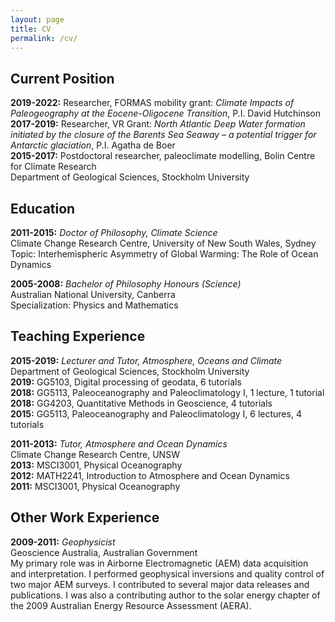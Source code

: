 ```yaml
---
layout: page
title: CV
permalink: /cv/
---
```


## Current Position

**2019-2022:** Researcher, FORMAS mobility grant: *Climate Impacts of Paleogeography at the Eocene-Oligocene Transition*, P.I. David Hutchinson  
**2017-2019:** Researcher, VR Grant: *North Atlantic Deep Water formation initiated by the closure of the Barents Sea Seaway – a potential trigger for Antarctic glaciation*, P.I. Agatha de Boer  
**2015-2017:** Postdoctoral researcher, paleoclimate modelling, Bolin Centre for Climate Research  
Department of Geological Sciences, Stockholm University  

## Education

**2011-2015:** *Doctor of Philosophy, Climate Science*  
Climate Change Research Centre, University of New South Wales, Sydney  
Topic: Interhemispheric Asymmetry of Global Warming: The Role of Ocean Dynamics   

**2005-2008:** *Bachelor of Philosophy Honours (Science)*    
Australian National University, Canberra  
Specialization: Physics and Mathematics  

## Teaching Experience

**2015-2019:** *Lecturer and Tutor, Atmosphere, Oceans and Climate*  
Department of Geological Sciences, Stockholm University  
**2019:** GG5103, Digital processing of geodata, 6 tutorials  
**2018:** GG5113, Paleoceanography and Paleoclimatology I, 1 lecture, 1 tutorial  
**2018:** GG4203, Quantitative Methods in Geoscience, 4 tutorials  
**2015:** GG5113, Paleoceanography and Paleoclimatology I, 6 lectures, 4 tutorials  


**2011-2013:** *Tutor, Atmosphere and Ocean Dynamics*   
Climate Change Research Centre, UNSW   
**2013:** MSCI3001, Physical Oceanography  
**2012:** MATH2241, Introduction to Atmosphere and Ocean Dynamics  
**2011:** MSCI3001, Physical Oceanography  

## Other Work Experience

**2009-2011:** *Geophysicist*  
Geoscience Australia, Australian Government   
My primary role was in Airborne Electromagnetic (AEM) data acquisition and interpretation.
I performed geophysical inversions and quality control of two major AEM surveys. I contributed to several major data releases and publications. I was also a contributing author to the solar energy chapter of the 2009 Australian Energy Resource Assessment (AERA).

